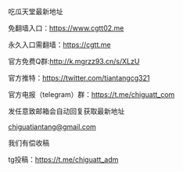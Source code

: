 吃瓜天堂最新地址

免翻墙入口：https://www.cgtt02.me

永久入口需翻墙：https://cgtt.me

官方免费Q群:http://k.mgrzz93.cn/s/XLzU

官方推特：https://twitter.com/tiantangcg321

官方电报（telegram）群：https://t.me/chiguatt_com


发任意致邮箱会自动回复获取最新地址

chiguatiantang@gmail.com

我们有偿收稿

tg投稿：https://t.me/chiguatt_adm

